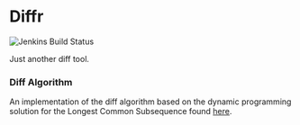 # Diffr
![Jenkins Build Status](https://img.shields.io/jenkins/build?jobUrl=http%3A%2F%2Fpi.anthli.com%3A8080%2Fjob%2Fdiffr%2F)

Just another diff tool.

### Diff Algorithm
An implementation of the diff algorithm based on the dynamic programming
solution for the Longest Common Subsequence found
[here](https://en.wikipedia.org/wiki/Longest_common_subsequence_problem).
